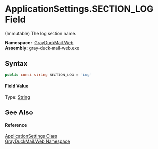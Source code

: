 ApplicationSettings.SECTION_LOG Field
=====================================
(Immutable) The log section name.

  **Namespace:**  [GrayDuckMail.Web][1]  
  **Assembly:** gray-duck-mail-web.exe

Syntax
------

```csharp
public const string SECTION_LOG = "Log"
```

#### Field Value
Type: [String][2]

See Also
--------

#### Reference
[ApplicationSettings Class][3]  
[GrayDuckMail.Web Namespace][1]  

[1]: ../README.md
[2]: https://docs.microsoft.com/dotnet/api/system.string
[3]: README.md